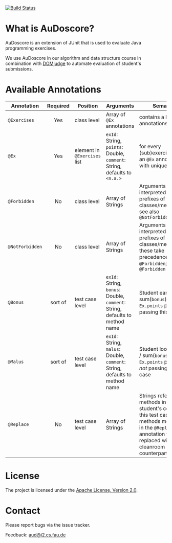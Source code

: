 [![Build Status](https://travis-ci.org/FAU-Inf2/AuDoscore.svg?branch=master)](https://travis-ci.org/FAU-Inf2/AuDoscore)

What is AuDoscore?
=======
AuDoscore is an extension of JUnit that is used to evaluate Java programming exercises.

We use AuDoscore in our algorithm and data structure course in combination with
[DOMjudge](http://www.domjudge.org) to automate evaluation of student's
submissions.

Available Annotations
=======

| Annotation | Required | Position | Arguments | Semantics |
|------------|:--------:|----------|-----------|-----------|
| `@Exercises` | Yes    | class level | Array of `@Ex` annotations | contains a list of `@Ex` annotations; see `@Ex` |
| `@Ex` | Yes | element in `@Exercises` list | `exId`: String, `points`: Double, `comment`: String, defaults to `<n.a.>` | for every (sub)exercise, create an `@Ex` annotation with unique `exID` |
| `@Forbidden` | No | class level | Array of Strings | Arguments are interpreted as prefixes of forbidden classes/methods/etc., see also `@NotForbidden` |
| `@NotForbidden` | No | class level | Array of Strings | Arguments are interpreted as prefixes of allowed classes/methods/etc., these take precedence over `@Forbidden`; see also `@Forbidden` |
| `@Bonus` | sort of | test case level | `exId`: String, `bonus`: Double, `comment`: String, defaults to method name | Student earns `bonus` / sum(`bonus`) * `Ex.points` points for passing this test case |
| `@Malus` | sort of | test case level | `exId`: String, `malus`: Double, `comment`: String, defaults to method name | Student looses `malus` / sum(`bonus`) * `Ex.points` points for *not* passing this test case |
| `@Replace` | No | test case level | Array of Strings | Strings refer to methods in the student's code. For this test case, all methods mentioned in the `@Replace` annotation will be replaced with their cleanroom counterparts. |

License
=======

The project is licensed under the [Apache License, Version 2.0](http://www.apache.org/licenses/LICENSE-2.0).

Contact
=======

Please report bugs via the issue tracker.

Feedback: [aud@i2.cs.fau.de](mailto:aud@i2.cs.fau.de)

